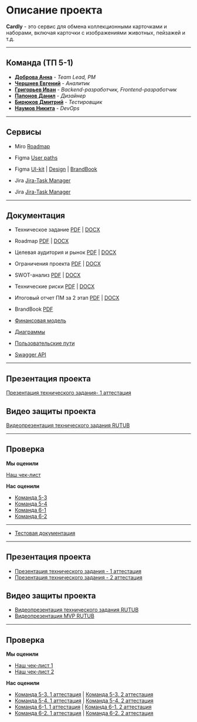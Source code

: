 # Описание проекта

 **Cardly** - это сервис для обмена коллекционными карточками и наборами, включая карточки с изображениями животных, пейзажей и т.д.

---

## Команда (ТП 5-1)


- **[Доброва Анна](https://github.com/dobrayAnika)** - *Team Lead, PM*
- **[Чершнев Евгений](https://github.com/floyzzzy)** - *Аналитик* 
- **[Григорьев Иван](https://github.com/ChipoDev)** - *Backend-разработчик, Frontend-разработчик*
- **[Папонов Данил](https://github.com/danil13231212341)** - *Дизайнер* 
- **[Бирюков Дмитрий](https://github.com/birbik)** - *Тестировщик*
- **[Наумов Никита](https://github.com/capti)** - *DevOps*

---

## Сервисы

- Miro [Roadmap](https://miro.com/app/board/uXjVINPrEUY=/)
- Figma [User paths](https://www.figma.com/board/s0O3zvAPgI4DXJF2BDwrAS/user-paths?node-id=0-1&p=f&t=3ufcMhcMNEwCXd1o-0)
- Figma [UI-kit](https://www.figma.com/design/JEGceh2Gm2ZW494FGIaT0A/Cardly-Brandbook?node-id=44-59&p=f&t=d6eTvzQ74P8yNRGe-0) | [Design](https://www.figma.com/design/ljUhVgNlQLElUQvEOcWSBz/Makets?node-id=0-1&t=3v5P2D8Ki25GG22M-1) | [BrandBook](https://www.figma.com/design/JEGceh2Gm2ZW494FGIaT0A/Cardly-Brandbook?node-id=0-1&t=OAp4Ihb40HiQLx4m-1)

- Jira [Jira-Task Manager](https://id.atlassian.com/invite/p/jira-software?id=QN1WxX0URg-5Gy9WJ0o66w)

- Jira [Jira-Task Manager](https://id.atlassian.com/invite/p/jira-software?id=Pgb7DyoRSL65_Eho2VE_SA)


---

## Документация 

- Техническое задание [PDF](https://github.com/capti/Cardly/blob/main/Documentation/%D0%A2%D0%B5%D1%85%D0%BD%D0%B8%D1%87%D0%B5%D1%81%D0%BA%D0%BE%D0%B5%20%D0%B7%D0%B0%D0%B4%D0%B0%D0%BD%D0%B8%D0%B5.pdf) | [DOCX](https://github.com/capti/Cardly/blob/main/Documentation/%D0%A2%D0%B5%D1%85%D0%BD%D0%B8%D1%87%D0%B5%D1%81%D0%BA%D0%BE%D0%B5%20%D0%B7%D0%B0%D0%B4%D0%B0%D0%BD%D0%B8%D0%B5.docx)
- Roadmap [PDF](https://github.com/capti/Cardly/blob/main/Documentation/roadmap.pdf) | [DOCX](https://github.com/capti/Cardly/blob/main/Documentation/roadmap.docx)
- Целевая аудитория и рынок [PDF](https://github.com/capti/Cardly/blob/main/Documentation/%D0%A6%D0%B5%D0%BB%D0%B5%D0%B2%D0%B0%D1%8F%20%D0%B0%D1%83%D0%B4%D0%B8%D1%82%D0%BE%D1%80%D0%B8%D1%8F%20%D0%B8%20%D1%80%D1%8B%D0%BD%D0%BE%D0%BA.pdf) | [DOCX](https://github.com/capti/Cardly/blob/main/Documentation/%D0%A6%D0%B5%D0%BB%D0%B5%D0%B2%D0%B0%D1%8F%20%D0%B0%D1%83%D0%B4%D0%B8%D1%82%D0%BE%D1%80%D0%B8%D1%8F%20%D0%B8%20%D1%80%D1%8B%D0%BD%D0%BE%D0%BA.docx)
- Ограничения проекта [PDF](https://github.com/capti/Cardly/blob/main/Documentation/%D0%9E%D0%B3%D1%80%D0%B0%D0%BD%D0%B8%D1%87%D0%B5%D0%BD%D0%B8%D1%8F%20%D0%BF%D1%80%D0%BE%D0%B5%D0%BA%D1%82%D0%B0.pdf) | [DOCX](https://github.com/capti/Cardly/blob/main/Documentation/%D0%9E%D0%B3%D1%80%D0%B0%D0%BD%D0%B8%D1%87%D0%B5%D0%BD%D0%B8%D1%8F%20%D0%BF%D1%80%D0%BE%D0%B5%D0%BA%D1%82%D0%B0.docx)
- SWOT-анализ [PDF](https://github.com/capti/Cardly/blob/main/Documentation/SWOT-%D0%B0%D0%BD%D0%B0%D0%BB%D0%B8%D0%B7.pdf) | [DOCX](https://github.com/capti/Cardly/blob/main/Documentation/SWOT-%D0%B0%D0%BD%D0%B0%D0%BB%D0%B8%D0%B7.docx)
- Технические риски [PDF](https://github.com/capti/Cardly/blob/main/Documentation/%D0%A2%D0%B5%D1%85%D0%BD%D0%B8%D1%87%D0%B5%D1%81%D0%BA%D0%B8%D0%B5%20%D1%80%D0%B8%D1%81%D0%BA%D0%B8.pdf) | [DOCX](https://github.com/capti/Cardly/blob/main/Documentation/%D0%A2%D0%B5%D1%85%D0%BD%D0%B8%D1%87%D0%B5%D1%81%D0%BA%D0%B8%D0%B5%20%D1%80%D0%B8%D1%81%D0%BA%D0%B8.docx)

- Итоговый отчет ПМ за 2 этап [PDF](https://github.com/capti/Cardly/blob/main/Documentation/%D0%98%D1%82%D0%BE%D0%B3%D0%BE%D0%B2%D1%8B%D0%B9%20%D0%BE%D1%82%D1%87%D0%B5%D1%82%20%D0%9F%D0%9C%201%20%D0%BA%D0%BE%D0%BC%D0%B0%D0%BD%D0%B4%D1%8B%205%20%D0%B3%D1%80%D1%83%D0%BF%D0%BF%D1%8B%20%D0%B7%D0%B0%202%20%D1%8D%D1%82%D0%B0%D0%BF.pdf) | [DOCX](https://github.com/capti/Cardly/blob/main/Documentation/%D0%98%D1%82%D0%BE%D0%B3%D0%BE%D0%B2%D1%8B%D0%B9%20%D0%BE%D1%82%D1%87%D0%B5%D1%82%20%D0%9F%D0%9C%201%20%D0%BA%D0%BE%D0%BC%D0%B0%D0%BD%D0%B4%D1%8B%205%20%D0%B3%D1%80%D1%83%D0%BF%D0%BF%D1%8B%20%D0%B7%D0%B0%202%20%D1%8D%D1%82%D0%B0%D0%BF.docx)

- BrandBook [PDF](https://github.com/capti/Cardly/blob/main/Documentation/brandbook.pdf)
- [Финансовая модель](https://github.com/capti/Cardly/tree/main/Documentation/Financial%20model)
- [Диаграммы](https://github.com/capti/Cardly/tree/main/Documentation/Diagrams)
- [Пользовательские пути](https://www.figma.com/board/s0O3zvAPgI4DXJF2BDwrAS/user-scenario?node-id=0-1&t=WPJXqXWfhTH9b5QX-1)
- [Swagger API](https://github.com/capti/Cardly/blob/main/Documentation/Swagger/cardly.yaml)




---

## Презентация проекта

[Презентация технического задания- 1 аттестация](https://github.com/capti/Cardly/blob/main/Documentation/%D0%9F%D1%80%D0%B5%D0%B7%D0%B5%D0%BD%D1%82%D0%B0%D1%86%D0%B8%D1%8F.pdf)

## Видео защиты проекта 
[Видеопрезентация технического задания RUTUB](https://rutube.ru/video/private/495ed0d28afb267b57f242186af0053f/?p=t5f3gbQUlFE5zIx2hcnJZQ)

---

## Проверка

**Мы оценили**

[Наш чек-лист](https://github.com/capti/Cardly/blob/main/Documentation/%D0%A4%D0%B8%D0%B4%D0%B1%D1%8D%D0%BA.pdf)

**Нас оценили**

- [Команда 5-3](https://github.com/TrefflyTeam/documentation/blob/main/%D0%A0%D0%B5%D0%B7%D1%83%D0%BB%D1%8C%D1%82%D0%B0%D1%82%D1%8B%20%D0%BE%D1%86%D0%B5%D0%BD%D0%B8%D0%B2%D0%B0%D0%BD%D0%B8%D1%8F%20%D0%BE%D1%82%20%D0%BA%D0%BE%D0%BC%D0%B0%D0%BD%D0%B4%D1%8B%205.3.pdf)
- [Команда 5-4](https://github.com/TP-Jobsy/jobsy-docs/blob/main/%D0%A7%D0%B5%D0%BA%D0%BB%D0%B8%D1%81%D1%82%201%20%D1%8D%D1%82%D0%B0%D0%BF.pdf)
- [Команда 6-1](https://gitlab.usr0.ru/tailoredtastes/tailoredtastes-documentation/-/tree/master/%D0%9A%D1%80%D0%BE%D1%81%D1%81-%D0%BF%D1%80%D0%BE%D0%B2%D0%B5%D1%80%D0%BA%D0%B0?ref_type=heads)
- [Команда 6-2](https://github.com/AlexanderLaptev/Taskbench/blob/main/docs/%D0%A7%D0%B5%D0%BA%D0%BB%D0%B8%D1%81%D1%82%201%20%D1%8D%D1%82%D0%B0%D0%BF.pdf)

---

- [Тестовая документация](https://github.com/capti/Cardly/tree/dev/Documentation/Testing)

---

## Презентация проекта

- [Презентация технического задания - 1 аттестация](https://github.com/capti/Cardly/blob/main/Documentation/%D0%9F%D1%80%D0%B5%D0%B7%D0%B5%D0%BD%D1%82%D0%B0%D1%86%D0%B8%D1%8F.pdf)
- [Презентация технического задания - 2 аттестация](https://github.com/capti/Cardly/blob/main/Documentation/%D0%9F%D1%80%D0%B5%D0%B7%D0%B5%D0%BD%D1%82%D0%B0%D1%86%D0%B8%D1%8F%202%20%D1%8D%D1%82%D0%B0%D0%BF.pdf)

## Видео защиты проекта 
- [Видеопрезентация технического задания RUTUB](https://rutube.ru/video/private/495ed0d28afb267b57f242186af0053f/?p=t5f3gbQUlFE5zIx2hcnJZQ)
- [Видеопрезентация MVP RUTUB](https://rutube.ru/video/private/abbadde6a376d9174a7dde41d90ad139/?p=KPUl4SrlU9Tk7hcOFwXyZQ)

---

## Проверка

**Мы оценили**

- [Наш чек-лист 1](https://github.com/capti/Cardly/blob/main/Documentation/%D0%A4%D0%B8%D0%B4%D0%B1%D1%8D%D0%BA.pdf)
- [Наш чек-лист 2](https://github.com/capti/Cardly/blob/main/Documentation/%D0%A2%D0%9F.%20%D0%A7%D0%B5%D0%BA%D0%BB%D0%B8%D1%81%D1%82%202%20%D1%8D%D1%82%D0%B0%D0%BF.pdf)
  
**Нас оценили**

- [Команда 5-3. 1 аттестация](https://github.com/TrefflyTeam/documentation/blob/main/%D0%A0%D0%B5%D0%B7%D1%83%D0%BB%D1%8C%D1%82%D0%B0%D1%82%D1%8B%20%D0%BE%D1%86%D0%B5%D0%BD%D0%B8%D0%B2%D0%B0%D0%BD%D0%B8%D1%8F%20%D0%BE%D1%82%20%D0%BA%D0%BE%D0%BC%D0%B0%D0%BD%D0%B4%D1%8B%205.3.pdf) | [Команда 5-3. 2 аттестация](https://github.com/TrefflyTeam/documentation/blob/main/2%20%D1%8D%D1%82%D0%B0%D0%BF%20%D0%BF%D1%80%D0%BE%D0%B2%D0%B5%D1%80%D0%BA%D0%B8%20%D0%BE%D1%82%205.3.pdf)
- [Команда 5-4. 1 аттестация](https://github.com/TP-Jobsy/jobsy-docs/blob/main/%D0%A7%D0%B5%D0%BA%D0%BB%D0%B8%D1%81%D1%82%201%20%D1%8D%D1%82%D0%B0%D0%BF.pdf) | [Команда 5-4. 2 аттестация](https://github.com/TP-Jobsy/jobsy-docs/blob/main/checklist/%D0%A7%D0%B5%D0%BA%D0%BB%D0%B8%D1%81%D1%82%202%20%D1%8D%D1%82%D0%B0%D0%BF.pdf)
- [Команда 6-1. 1 аттестация](https://gitlab.usr0.ru/tailoredtastes/tailoredtastes-documentation/-/tree/master/%D0%9A%D1%80%D0%BE%D1%81%D1%81-%D0%BF%D1%80%D0%BE%D0%B2%D0%B5%D1%80%D0%BA%D0%B0?ref_type=heads) | [Команда 6-1. 2 аттестация](https://gitlab.usr0.ru/tailoredtastes/tailoredtastes-documentation/-/blob/master/%D0%9A%D1%80%D0%BE%D1%81%D1%81-%D0%BF%D1%80%D0%BE%D0%B2%D0%B5%D1%80%D0%BA%D0%B0/%D0%9A%D1%80%D0%BE%D1%81%D1%81-%D0%BF%D1%80%D0%BE%D0%B2%D0%B5%D1%80%D0%BA%D0%B0%20%D0%A2%D0%9F%206.1%202%20%D1%8D%D1%82%D0%B0%D0%BF.pdf)
- [Команда 6-2. 1 аттестация](https://github.com/AlexanderLaptev/Taskbench/blob/main/docs/%D0%A7%D0%B5%D0%BA%D0%BB%D0%B8%D1%81%D1%82%201%20%D1%8D%D1%82%D0%B0%D0%BF.pdf) | [Команда 6-2. 2 аттестация](https://github.com/AlexanderLaptev/Taskbench/blob/main/docs/%D0%A7%D0%B5%D0%BA%D0%BB%D0%B8%D1%81%D1%82%202%20%D1%8D%D1%82%D0%B0%D0%BF.pdf)
